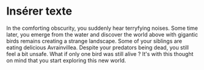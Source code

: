 # Insérer texte

In the comforting obscurity, you suddenly hear terryfying noises. Some time later, you emerge from the water and discover the world above with gigantic birds remains creating a strange landscape. Some of your siblings are eating delicious Avrainvillea. Despite your predators being dead, you still feel a bit unsafe. What if only one bird was still alive ? It's with this thought on mind that you start exploring this new world.

